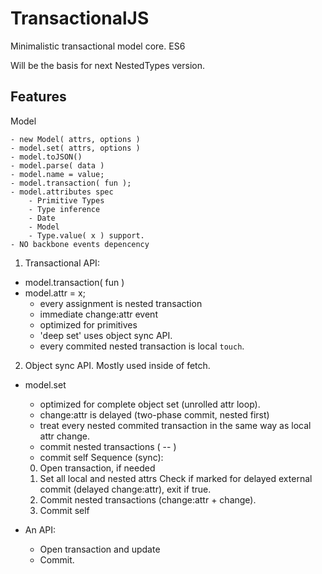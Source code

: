 # TransactionalJS

Minimalistic transactional model core. ES6

Will be the basis for next NestedTypes version.


Features
------------
Model

    - new Model( attrs, options )
    - model.set( attrs, options )
    - model.toJSON()
    - model.parse( data )
    - model.name = value; 
    - model.transaction( fun );
    - model.attributes spec
        - Primitive Types
        - Type inference
        - Date
        - Model
        - Type.value( x ) support.
    - NO backbone events depencency


1. Transactional API:

- model.transaction( fun )
- model.attr = x;
    - every assignment is nested transaction
    - immediate change:attr event
    - optimized for primitives
    - 'deep set' uses object sync API.
    - every commited nested transaction is local `touch`.
    
2. Object sync API. Mostly used inside of fetch.

- model.set
    - optimized for complete object set (unrolled attr loop).
    - change:attr is delayed (two-phase commit, nested first)
    - treat every nested commited transaction in the same way as local attr change.
    - commit nested transactions ( -- )
    - commit self 
    Sequence (sync):
    0. Open transaction, if needed
    1. Set all local and nested attrs
    Check if marked for delayed external commit (delayed change:attr), exit if true.
    2. Commit nested transactions (change:attr + change).
    3. Commit self
    
- An API:
    - Open transaction and update
    - Commit.
     

